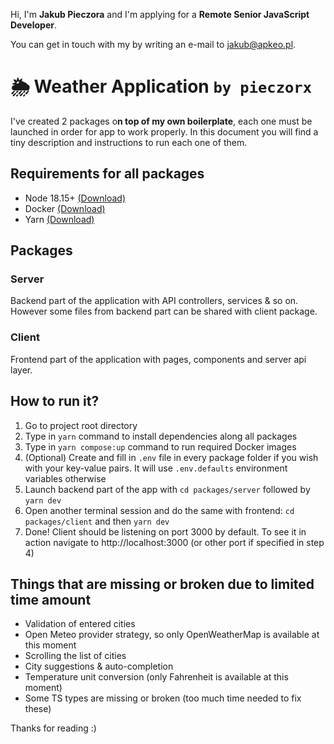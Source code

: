 Hi, I'm **Jakub Pieczora** and I'm applying for a **Remote Senior JavaScript Developer**.

You can get in touch with my by writing an e-mail to [jakub@apkeo.pl](mailto:jakub@apkeo.pl).

# 🌦️ Weather Application `by pieczorx`

I've created 2 packages o**n top of my own boilerplate**, each one must be launched in order for app to work properly. In this document you will find a tiny description and instructions to run each one of them.

## Requirements for all packages
- Node 18.15+ [(Download)](https://nodejs.org/en/download/)
- Docker [(Download)](https://www.docker.com/products/docker-desktop/)
- Yarn [(Download)](https://classic.yarnpkg.com/lang/en/docs/install/#windows-stable)

## Packages
### Server 
Backend part of the application with API controllers, services & so on. However some files from backend part can be shared with client package.
### Client
Frontend part of the application with pages, components and server api layer.

## How to run it?
1. Go to project root directory
2. Type in `yarn` command to install dependencies along all packages
3. Type in `yarn compose:up` command to run required Docker images
4. (Optional) Create and fill in `.env` file in every package folder if you wish with your key-value pairs. It will use `.env.defaults` environment variables otherwise
5. Launch backend part of the app with `cd packages/server` followed by `yarn dev`
6. Open another terminal session and do the same with frontend: `cd packages/client` and then `yarn dev`
7. Done! Client should be listening on port 3000 by default. To see it in action navigate to http://localhost:3000 (or other port if specified in step 4)

## Things that are missing or broken due to limited time amount
- Validation of entered cities
- Open Meteo provider strategy, so only OpenWeatherMap is available at this moment
- Scrolling the list of cities
- City suggestions & auto-completion
- Temperature unit conversion (only Fahrenheit is available at this moment)
- Some TS types are missing or broken (too much time needed to fix these)

Thanks for reading :)
